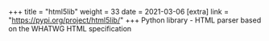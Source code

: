 +++
title = "html5lib"
weight = 33
date = 2021-03-06
[extra]
link = "https://pypi.org/project/html5lib/"
+++
Python library - HTML parser based on the WHATWG HTML specification

